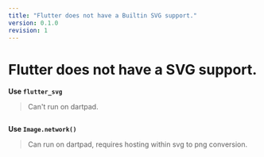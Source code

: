 ```yaml
---
title: "Flutter does not have a Builtin SVG support."
version: 0.1.0
revision: 1
---
```


# Flutter does not have a SVG support.

**Use `flutter_svg`**

> Can't run on dartpad.

```dart

```

**Use `Image.network()`**

> Can run on dartpad, requires hosting within svg to png conversion.

```dart

```
